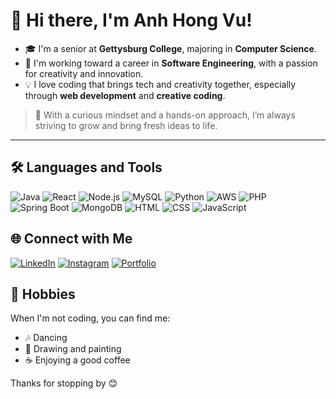 # 👋 Hi there, I'm Anh Hong Vu!


- 🎓 I'm a senior at **Gettysburg College**, majoring in **Computer Science**.
- 🚀 I'm working toward a career in **Software Engineering**, with a passion for creativity and innovation.
- 💡 I love coding that brings tech and creativity together, especially through **web development** and **creative coding**.

> 🌱 With a curious mindset and a hands-on approach, I’m always striving to grow and bring fresh ideas to life.



---

## 🛠 Languages and Tools
![Java](https://img.shields.io/badge/-Java-05122A?style=flat&logo=java)
![React](https://img.shields.io/badge/-React-05122A?style=flat&logo=react)
![Node.js](https://img.shields.io/badge/-Node.js-05122A?style=flat&logo=node.js)
![MySQL](https://img.shields.io/badge/-MySQL-05122A?style=flat&logo=mysql)
![Python](https://img.shields.io/badge/-Python-05122A?style=flat&logo=python)
![AWS](https://img.shields.io/badge/-AWS-05122A?style=flat&logo=amazon-aws)
![PHP](https://img.shields.io/badge/-PHP-05122A?style=flat&logo=php)
![Spring Boot](https://img.shields.io/badge/-Spring%20Boot-05122A?style=flat&logo=spring-boot)
![MongoDB](https://img.shields.io/badge/-MongoDB-05122A?style=flat&logo=mongodb)
![HTML](https://img.shields.io/badge/-HTML-05122A?style=flat&logo=html5)
![CSS](https://img.shields.io/badge/-CSS-05122A?style=flat&logo=css3)
![JavaScript](https://img.shields.io/badge/-JavaScript-05122A?style=flat&logo=javascript)


## 🌐 Connect with Me
[![LinkedIn](https://img.shields.io/badge/-LinkedIn-05122A?style=flat&logo=linkedin)](https://www.linkedin.com/in/anh-vu-120879242/)
[![Instagram](https://img.shields.io/badge/-Instagram-05122A?style=flat&logo=instagram)](https://www.instagram.com/h.anh_vu/?hl=en)
[![Portfolio](https://img.shields.io/badge/-Portfolio-05122A?style=flat&logo=google-chrome)](https://personal-website-six-gilt.vercel.app/)


## 🤹 Hobbies
When I'm not coding, you can find me:
- 🎶 Dancing
- 🎨 Drawing and painting
- ☕ Enjoying a good coffee

Thanks for stopping by 😊


